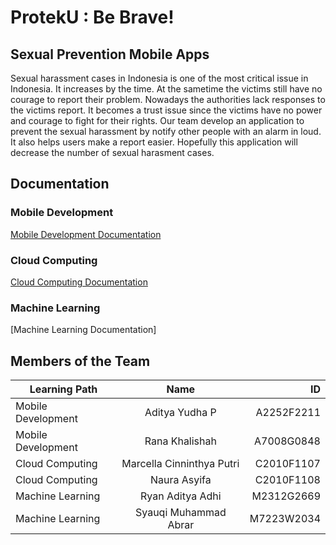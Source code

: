 # ProtekU : Be Brave!

## Sexual Prevention Mobile Apps
Sexual harassment cases in Indonesia is one of the most critical issue in Indonesia. It increases by the time. At the sametime the victims still have no courage to report their problem. Nowadays the authorities lack responses to the victims report. It becomes a trust issue since the victims have no power and courage to fight for their rights. Our team develop an application to prevent the sexual harassment by notify other people with an alarm in loud. It also helps users make a report easier. Hopefully this application will decrease the number of sexual harasment cases. 


## Documentation
### Mobile Development
[Mobile Development Documentation](https://github.com/marcellacnnthya/ProtekU-bangkit-capstone-project/blob/main/android-develompment/Proteku_App/README.md)
### Cloud Computing
[Cloud Computing Documentation](https://github.com/marcellacnnthya/ProtekU-bangkit-capstone-project/blob/main/cloud-computing/api/README.md)
### Machine Learning
[Machine Learning Documentation]

## Members of the Team
|Learning Path       | Name                      | ID         |
| ------------------ |:-------------------------:| ----------:|
| Mobile Development | Aditya Yudha P            | A2252F2211 |
| Mobile Development | Rana Khalishah            | A7008G0848 |
| Cloud Computing    | Marcella Cinninthya Putri | C2010F1107 |
| Cloud Computing    | Naura Asyifa              | C2010F1108 |
| Machine Learning   | Ryan Aditya Adhi          | M2312G2669 |
| Machine Learning   | Syauqi Muhammad Abrar     | M7223W2034 |
